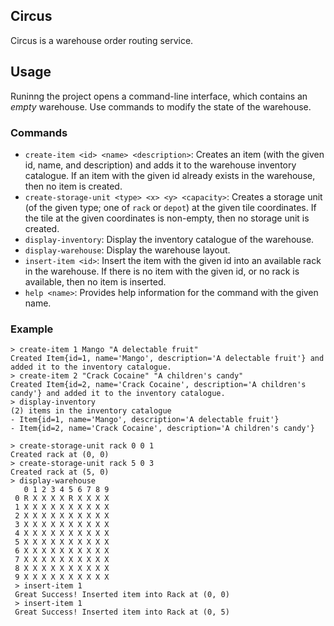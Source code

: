 ## Circus

Circus is a warehouse order routing service.

## Usage

Runinng the project opens a command-line interface, which contains an _empty_ warehouse. Use commands to modify the state of the warehouse.

### Commands

- ``create-item <id> <name> <description>``: Creates an item (with the given id, name, and description) and adds it to the warehouse inventory catalogue. If an item with the given id already exists in the warehouse, then no item is created. 
- ``create-storage-unit <type> <x> <y> <capacity>``: Creates a storage unit (of the given type; one of ``rack`` or ``depot``) at the given tile coordinates. If the tile at the given coordinates is non-empty, then no storage unit is created.
- ``display-inventory``: Display the inventory catalogue of the warehouse.
- ``display-warehouse``: Display the warehouse layout.
- ``insert-item <id>``: Insert the item with the given id into an available rack in the warehouse. If there is no item with the given id, or no rack is available, then no item is inserted.
- ``help <name>``: Provides help information for the command with the given name.

### Example
```
> create-item 1 Mango "A delectable fruit"
Created Item{id=1, name='Mango', description='A delectable fruit'} and added it to the inventory catalogue.
> create-item 2 "Crack Cocaine" "A children's candy"
Created Item{id=2, name='Crack Cocaine', description='A children's candy'} and added it to the inventory catalogue.
> display-inventory
(2) items in the inventory catalogue
- Item{id=1, name='Mango', description='A delectable fruit'}
- Item{id=2, name='Crack Cocaine', description='A children's candy'}

> create-storage-unit rack 0 0 1
Created rack at (0, 0)
> create-storage-unit rack 5 0 3
Created rack at (5, 0)
> display-warehouse
   0 1 2 3 4 5 6 7 8 9
 0 R X X X X R X X X X
 1 X X X X X X X X X X
 2 X X X X X X X X X X
 3 X X X X X X X X X X
 4 X X X X X X X X X X
 5 X X X X X X X X X X
 6 X X X X X X X X X X
 7 X X X X X X X X X X
 8 X X X X X X X X X X
 9 X X X X X X X X X X
 > insert-item 1
 Great Success! Inserted item into Rack at (0, 0) 
 > insert-item 1
 Great Success! Inserted item into Rack at (0, 5)
